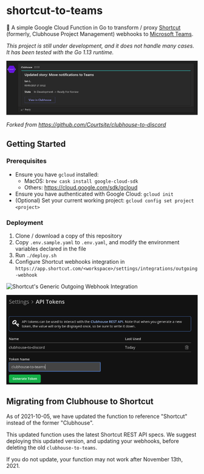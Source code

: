 # shortcut-to-teams

📝 A simple Google Cloud Function in Go to transform / proxy [Shortcut](https://shortcut.com/) (formerly, Clubhouse Project Management) webhooks to [Microsoft Teams](https://teams.microsoft.com/).

_This project is still under development, and it does not handle many cases. It has been tested with the Go 1.13 runtime._

![Notification in Teams](screenshot.png "Notification in Teams")

_Forked from https://github.com/Courtsite/clubhouse-to-discord_


## Getting Started

### Prerequisites

- Ensure you have `gcloud` installed:
    - MacOS: `brew cask install google-cloud-sdk`
    - Others: https://cloud.google.com/sdk/gcloud
- Ensure you have authenticated with Google Cloud: `gcloud init`
- (Optional) Set your current working project: `gcloud config set project <project>`

### Deployment

1. Clone / download a copy of this repository
2. Copy `.env.sample.yaml` to `.env.yaml`, and modify the environment variables declared in the file
3. Run `./deploy.sh`
4. Configure Shortcut webhooks integration in `https://app.shortcut.com/<workspace>/settings/integrations/outgoing-webhook`

![Shortcut's Generic Outgoing Webhook Integration](installation_1.png "Shortcut's Generic Outgoing Webhook Integration")

![Shortcut Generate API Token](installation_2.png "Shortcut Generate API Token")


## Migrating from Clubhouse to Shortcut

As of 2021-10-05, we have updated the function to reference "Shortcut" instead of the former "Clubhouse".

This updated function uses the latest Shortcut REST API specs. We suggest deploying this updated version, and updating your webhooks, before deleting the old `clubhouse-to-teams`.

If you do not update, your function may not work after November 13th, 2021.
